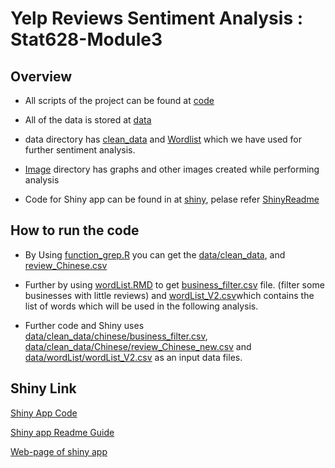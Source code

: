 # Yelp Reviews Sentiment Analysis : Stat628-Module3


##  Overview
- All scripts of the project can be found at [code](https://github.com/AshviniFulpagar/Stat628-Module3/tree/main/code)
- All of the data is stored at
[data](https://github.com/AshviniFulpagar/Stat628-Module3/tree/main/data)
-  data directory has [clean_data](https://github.com/AshviniFulpagar/Stat628-Module3/tree/main/data/clean_data) and [Wordlist](https://github.com/AshviniFulpagar/Stat628-Module3/tree/main/data/wordList) which we have used for further sentiment analysis.
- [Image](https://github.com/AshviniFulpagar/Stat628-Module3/tree/main/Image) directory has graphs and other images created while performing analysis

- Code for Shiny app can be found in at [shiny](https://github.com/AshviniFulpagar/Stat628-Module3/blob/main/code/shiny.R), pelase refer [ShinyReadme](https://github.com/AshviniFulpagar/Stat628-Module3/blob/main/code/Shiny_Readme.md)


## How to run the code

- By Using [function_grep.R](https://github.com/AshviniFulpagar/Stat628-Module3/blob/main/code/function_grep.R) you can get the [data/clean_data](https://github.com/AshviniFulpagar/Stat628-Module3/tree/main/data/clean_data), and [review_Chinese.csv](https://github.com/AshviniFulpagar/Stat628-Module3/blob/main/data/clean_data/Chinese/review_Chinese_new.csv)

- Further by using [wordList.RMD](https://github.com/AshviniFulpagar/Stat628-Module3/blob/main/code/wordList.Rmd) to get  [business_filter.csv](https://github.com/AshviniFulpagar/Stat628-Module3/blob/main/data/clean_data/Chinese/business_filter.csv) file. (filter some businesses with little reviews) and
[wordList_V2.csv](https://github.com/AshviniFulpagar/Stat628-Module3/blob/main/data/wordList/wordList_V2.csv)which contains the list of words which will be used in the following analysis.

- Further code and Shiny uses [data/clean_data/chinese/business_filter.csv](https://github.com/AshviniFulpagar/Stat628-Module3/blob/main/data/clean_data/Chinese/business_filter.csv), [data/clean_data/Chinese/review_Chinese_new.csv](https://github.com/AshviniFulpagar/Stat628-Module3/blob/main/data/clean_data/Chinese/review_Chinese_new.csv) and 
[data/wordList/wordList_V2.csv](https://github.com/AshviniFulpagar/Stat628-Module3/blob/main/data/wordList/wordList_V2.csv) as an input data files.

## Shiny Link

[Shiny App Code](https://github.com/AshviniFulpagar/Stat628-Module3/blob/main/code/shiny.R)

[Shiny app Readme Guide](https://github.com/AshviniFulpagar/Stat628-Module3/blob/main/code/Shiny_Readme.md)

[Web-page of shiny app](https://qingchuan-ji.shinyapps.io/STAT628-module3-qingchuan-ji/)
